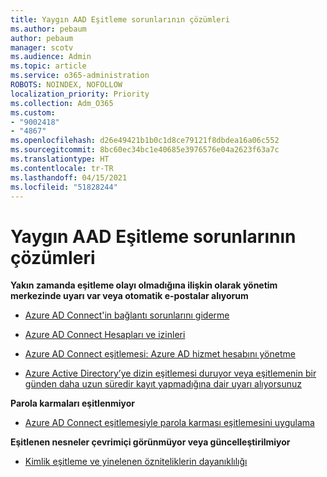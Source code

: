 ```yaml
---
title: Yaygın AAD Eşitleme sorunlarının çözümleri
ms.author: pebaum
author: pebaum
manager: scotv
ms.audience: Admin
ms.topic: article
ms.service: o365-administration
ROBOTS: NOINDEX, NOFOLLOW
localization_priority: Priority
ms.collection: Adm_O365
ms.custom:
- "9002418"
- "4867"
ms.openlocfilehash: d26e49421b1b0c1d8ce79121f8dbdea16a06c552
ms.sourcegitcommit: 8bc60ec34bc1e40685e3976576e04a2623f63a7c
ms.translationtype: HT
ms.contentlocale: tr-TR
ms.lasthandoff: 04/15/2021
ms.locfileid: "51828244"
---
```

# <a name="solutions-to-common-aad-synchronization-problems"></a>Yaygın AAD Eşitleme sorunlarının çözümleri

**Yakın zamanda eşitleme olayı olmadığına ilişkin olarak yönetim merkezinde uyarı var veya otomatik e-postalar alıyorum**

- [Azure AD Connect'in bağlantı sorunlarını giderme](https://docs.microsoft.com/azure/active-directory/hybrid/tshoot-connect-connectivity)

- [Azure AD Connect Hesapları ve izinleri](https://go.microsoft.com/fwlink/p/?LinkId=820598)

- [Azure AD Connect eşitlemesi: Azure AD hizmet hesabını yönetme](https://docs.microsoft.com/azure/active-directory/hybrid/how-to-connect-azureadaccount)

- [Azure Active Directory’ye dizin eşitlemesi duruyor veya eşitlemenin bir günden daha uzun süredir kayıt yapmadığına dair uyarı alıyorsunuz](https://support.microsoft.com/help/2882421/directory-synchronization-to-azure-active-directory-stops-or-you-re-warned-that-sync-hasn-t-registered-in-more-than-a-day)
 
**Parola karmaları eşitlenmiyor**

- [Azure AD Connect eşitlemesiyle parola karması eşitlemesini uygulama](https://docs.microsoft.com/azure/active-directory/hybrid/how-to-connect-password-hash-synchronization)

**Eşitlenen nesneler çevrimiçi görünmüyor veya güncelleştirilmiyor**

- [Kimlik eşitleme ve yinelenen özniteliklerin dayanıklılığı](https://docs.microsoft.com/azure/active-directory/hybrid/how-to-connect-syncservice-duplicate-attribute-resiliency)
